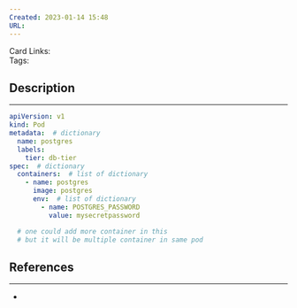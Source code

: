 ```yaml
---
Created: 2023-01-14 15:48
URL:
---
```


Card Links:  
Tags:

## Description
---

```yaml
apiVersion: v1
kind: Pod
metadata:  # dictionary
  name: postgres
  labels:
    tier: db-tier
spec:  # dictionary
  containers:  # list of dictionary
    - name: postgres
      image: postgres
      env:  # list of dictionary
        - name: POSTGRES_PASSWORD
          value: mysecretpassword

  # one could add more container in this
  # but it will be multiple container in same pod
```

## References
---
- 
